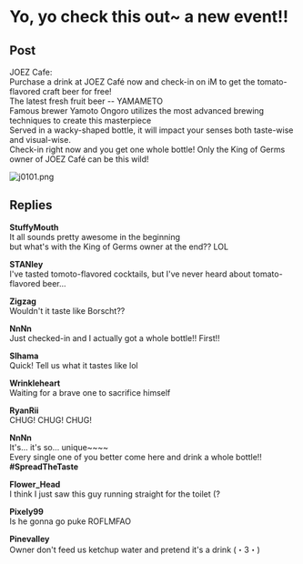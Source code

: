 # Yo, yo check this out~ a new event!!
## Post
JOEZ Cafe:<br>
Purchase a drink at JOEZ Café now and check-in on iM to get the tomato-flavored craft beer for free!<br>
The latest fresh fruit beer -- YAMAMETO<br>
Famous brewer Yamoto Ongoro utilizes the most advanced brewing techniques to create this masterpiece<br>
Served in a wacky-shaped bottle, it will impact your senses both taste-wise and visual-wise.<br>
Check-in right now and you get one whole bottle! Only the King of Germs owner of JOEZ Café can be this wild!

![j0101.png](\attachments\j0101.png)
## Replies
**StuffyMouth**<br>
It all sounds pretty awesome in the beginning<br>
but what's with the King of Germs owner at the end?? LOL

**STANley**<br>
I've tasted tomoto-flavored cocktails, but I've never heard about tomato-flavored beer...

**Zigzag**<br>
Wouldn't it taste like Borscht??

**NnNn**<br>
Just checked-in and I actually got a whole bottle!! First!!

**SIhama**<br>
Quick! Tell us what it tastes like lol

**Wrinkleheart**<br>
Waiting for a brave one to sacrifice himself

**RyanRii**<br>
CHUG! CHUG! CHUG!

**NnNn**<br>
It's... it's so... unique~~~~<br>
Every single one of you better come here and drink a whole bottle!!<br>
**\#SpreadTheTaste**

**Flower_Head**<br>
I think I just saw this guy running straight for the toilet (?

**Pixely99**<br>
Is he gonna go puke ROFLMFAO

**Pinevalley**<br>
Owner don't feed us ketchup water and pretend it's a drink (・3・)


